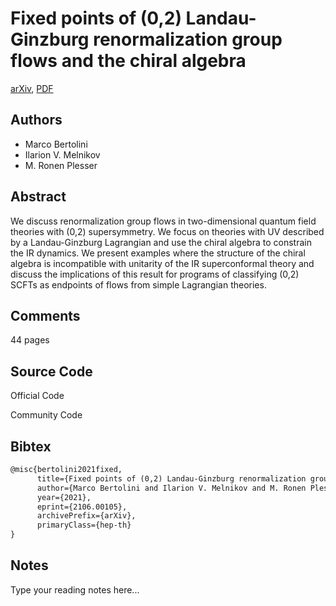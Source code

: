 
# Fixed points of (0,2) Landau-Ginzburg renormalization group flows and the chiral algebra

[arXiv](https://arxiv.org/abs/2106.0105), [PDF](https://arxiv.org/pdf/2106.0105.pdf)

## Authors

- Marco Bertolini
- Ilarion V. Melnikov
- M. Ronen Plesser

## Abstract

We discuss renormalization group flows in two-dimensional quantum field theories with (0,2) supersymmetry. We focus on theories with UV described by a Landau-Ginzburg Lagrangian and use the chiral algebra to constrain the IR dynamics. We present examples where the structure of the chiral algebra is incompatible with unitarity of the IR superconformal theory and discuss the implications of this result for programs of classifying (0,2) SCFTs as endpoints of flows from simple Lagrangian theories.

## Comments

44 pages

## Source Code

Official Code



Community Code



## Bibtex

```tex
@misc{bertolini2021fixed,
      title={Fixed points of (0,2) Landau-Ginzburg renormalization group flows and the chiral algebra}, 
      author={Marco Bertolini and Ilarion V. Melnikov and M. Ronen Plesser},
      year={2021},
      eprint={2106.00105},
      archivePrefix={arXiv},
      primaryClass={hep-th}
}
```

## Notes

Type your reading notes here...

